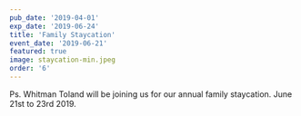 ```yaml
---
pub_date: '2019-04-01'
exp_date: '2019-06-24'
title: 'Family Staycation'
event_date: '2019-06-21'
featured: true
image: staycation-min.jpeg
order: '6'
---
```


Ps. Whitman Toland will be joining us for our annual family staycation. June 21st to 23rd 2019.
